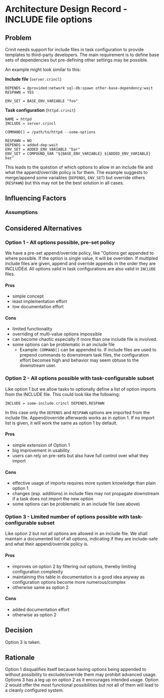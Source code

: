 # Architecture Design Record - INCLUDE file options

## Problem

Crinit needs support for include files in task configuration to provide templates to third-party developers. The main
requirement is to define base sets of dependencies but pre-defining other settings may be possible.

An example might look similar to this:

**Include file** (`server.crincl`)
```
DEPENDS = @provided:network sql-db:spawn other-base-dependency:wait
RESPAWN = YES

ENV_SET = BASE_ENV_VARIABLE "foo"
```

**Task configuration** (`httpd.crinit`)
```
NAME = httpd
INCLUDE = server.crincl

COMMAND[] = /path/to/httpd --some-options

RESPAWN = NO
DEPENDS = added-dep:wait
ENV_SET = ADDED_ENV_VARIABLE "bar"
ENV_SET = COMPOUND_VAR "${BASE_ENV_VARIABLE} ${ADDED_ENV_VARIABLE} baz"
```

This leads to the question of which options to allow in an include file and what the append/override policy is for them.
The example suggests to merge/append some variables (`DEPENDS`, `ENV_SET`) but override others (`RESPAWN`) but this may
not be the best solution in all cases.

## Influencing Factors

### Assumptions

## Considered Alternatives

### Option 1 - All options possible, pre-set policy

We have a pre-set append/override policy, like "Options get appended to where possible. If the option is single value,
it will be overriden. If multipled include files are given, append and override appends in the order they are INCLUDEd.
All options valid in task configurations are also valid in `INCLUDE` files.

#### Pros
* simple concept
* least implementation effort
* low documentation effort

#### Cons
* limited functionality
* overriding of multi-value options impossible
* can become chaotic especially if more than one include file is involved.
* some options can be problematic in an include file
    - Example: `COMMAND[]` can be appended to. If include files are used to prepend commands to downstream task files,
               the configuration effort becomes high and behavior may seem obtuse to the downstream user.

### Option 2 - All options possible with task-configurable subset

Like option 1 but we allow tasks to optionally define a list of option imports from the INCLUDE file. This could look
like the following:
```
INCLUDE = some-include.crincl DEPENDS,RESPAWN
```

In this case only  the `DEPENDS` and `RESPAWN` options are imported from the include file. Append/override afterwards
works as in option 1. If no import list is given, it will work the same as option 1 by default.

#### Pros
* simple extension of Option 1
* big improvement in usability
* users can rely on pre-sets but also have full control over what they import

#### Cons
* effective usage of imports requires more system knowledge than plain option 1
* changes (esp. additions) in include files may not propagate downstream if a task does not import the new option
* some options can be problematic in an include file (see above)

### Option 3 - Limited number of options possible with task-configurable subset

Like option 2 but not all options are allowed in an include file. We shall maintain a documented list of all options,
indicating if they are include-safe and what their append/override policy is.

#### Pros
* improves on option 2 by filtering out options, thereby limiting configuration complexity
* maintaining this table in documentation is a good idea anyway as configuration options become more numerous/complex
* otherwise same as option 2

#### Cons
* added documentation effort
* otherwise as option 2

## Decision

Option 3 is taken.

## Rationale

Option 1 disqualifies itself because having options being appended to without possibility to exclude/override them may
prohibit advanced usage. Options 3 has a leg up on option 2 as it encourages intended usage. Option 2 would offer the
most functional possibilities but not all of them will lead to a cleanly configured system.
